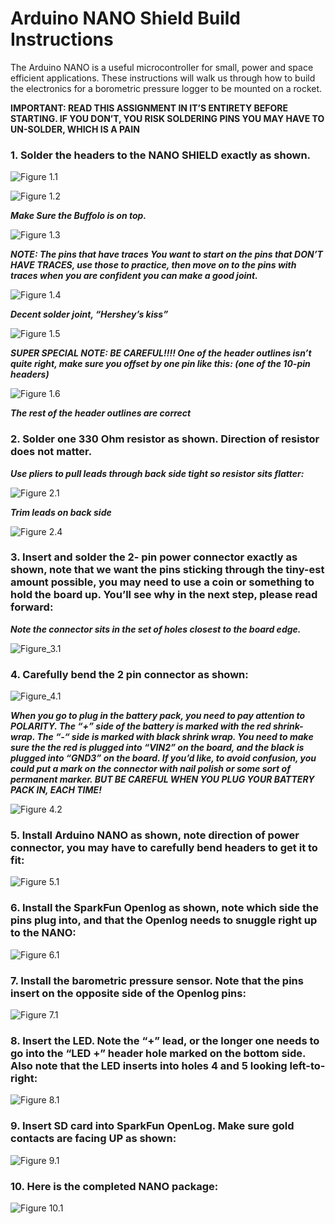 # Arduino NANO Shield Build Instructions

The Arduino NANO is a useful microcontroller for small, power and space efficient applications.  These instructions will walk us through how to build the electronics for a borometric pressure logger to be mounted on a rocket.

**IMPORTANT: READ THIS ASSIGNMENT IN IT’S ENTIRETY BEFORE STARTING.  IF YOU DON’T, YOU RISK SOLDERING PINS YOU MAY HAVE TO UN-SOLDER, WHICH IS A PAIN**

### 1. Solder the headers to the NANO SHIELD exactly as shown. 

![Figure 1.1](https://github.com/WindsorHSRobotics/2021_Rocket_Lab/blob/main/Images/Figure_1.1.jpg?raw=true)

![Figure 1.2](https://github.com/WindsorHSRobotics/2021_Rocket_Lab/blob/main/Images/Figure_1.2.jpg?raw=true)

___Make Sure the Buffolo is on top.___

![Figure 1.3](https://github.com/WindsorHSRobotics/2021_Rocket_Lab/blob/main/Images/Figure_1.3.jpg?raw=true)

___NOTE: The pins that have traces You want to start on the pins that DON’T HAVE TRACES, use those to practice, then move on to the pins with traces when you are confident you can make a good joint.___

![Figure 1.4](https://github.com/WindsorHSRobotics/2021_Rocket_Lab/blob/main/Images/Figure_1.4.jpg?raw=true)

___Decent solder joint, “Hershey’s kiss”___

![Figure 1.5](https://github.com/WindsorHSRobotics/2021_Rocket_Lab/blob/main/Images/Figure_1.5.jpg?raw=true)

___SUPER SPECIAL NOTE:  BE CAREFUL!!!! One of the header outlines isn’t quite right, make sure you offset by one pin like this: (one of the 10-pin headers)___

![Figure 1.6](https://github.com/WindsorHSRobotics/2021_Rocket_Lab/blob/main/Images/Figure_1.6.jpg?raw=true)

___The rest of the header outlines are correct___

### 2. Solder one 330 Ohm resistor as shown.  Direction of resistor does not matter.

___Use pliers to pull leads through back side tight so resistor sits flatter:___

![Figure 2.1](https://github.com/WindsorHSRobotics/2021_Rocket_Lab/blob/main/Images/Figure_2.1a.jpg?raw=true)

___Trim leads on back side___

![Figure 2.4](https://github.com/WindsorHSRobotics/2021_Rocket_Lab/blob/main/Images/Figure_2.4.jpg?raw=true)

### 3. Insert and solder the 2- pin power connector exactly as shown, note that we want the pins sticking through the tiny-est amount possible, you may need to use a coin or something to hold the board up.  You’ll see why in the next step, please read forward:

___Note the connector sits in the set of holes closest to the board edge.___

![Figure_3.1](https://github.com/WindsorHSRobotics/2021_Rocket_Lab/blob/main/Images/Figure_3.1%20(1).jpg?raw=true)

### 4. Carefully bend the 2 pin connector as shown:

![Figure_4.1](https://github.com/WindsorHSRobotics/2021_Rocket_Lab/blob/main/Images/Figure_4.1%20(1).jpg?raw=true)

___When you go to plug in the battery pack, you need to pay attention to POLARITY.  The “+” side of the battery is marked with the red shrink-wrap.  The “-“ side is marked with black shrink wrap.  You need to make sure the the red is plugged into “VIN2” on the board, and the black is plugged into “GND3” on the board.  If you’d like, to avoid confusion, you could put a mark on the connector with nail polish or some sort of permanent marker.  BUT BE CAREFUL WHEN YOU PLUG YOUR BATTERY PACK IN, EACH TIME!___

![Figure 4.2](https://github.com/WindsorHSRobotics/2021_Rocket_Lab/blob/main/Images/Figure_4.2.jpg?raw=true)

### 5. Install Arduino NANO as shown, note direction of power connector, you may have to carefully bend headers to get it to fit:

![Figure 5.1](https://github.com/WindsorHSRobotics/2021_Rocket_Lab/blob/main/Images/Figure_5.1.jpg?raw=true)

### 6. Install the SparkFun Openlog as shown, note which side the pins plug into, and that the Openlog needs to snuggle right up to the NANO:

![Figure 6.1](https://github.com/WindsorHSRobotics/2021_Rocket_Lab/blob/main/Images/Figure_6.1.jpg?raw=true)

### 7. Install the barometric pressure sensor.  Note that the pins insert on the opposite side of the Openlog pins:

![Figure 7.1](https://github.com/WindsorHSRobotics/2021_Rocket_Lab/blob/main/Images/Figure_7.1.jpg?raw=true)

### 8. Insert the LED.  Note the “+” lead, or the longer one needs to go into the “LED +” header hole marked on the bottom side.  Also note that the LED inserts into holes 4 and 5 looking left-to-right:

![Figure 8.1](https://github.com/WindsorHSRobotics/2021_Rocket_Lab/blob/main/Images/Figure_8.1.jpg?raw=true)

### 9.	Insert SD card into SparkFun OpenLog.  Make sure gold contacts are facing UP as shown:

![Figure 9.1](https://github.com/WindsorHSRobotics/2021_Rocket_Lab/blob/main/Images/Figure_9.1.jpg?raw=true)

### 10. Here is the completed NANO package:

![Figure 10.1](https://github.com/WindsorHSRobotics/2021_Rocket_Lab/blob/main/Images/Figure_10.1.jpg?raw=true)

